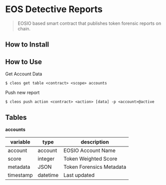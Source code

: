 # EOS Detective Reports

> EOSIO based smart contract that publishes token forensic reports on chain.

## How to Install

## How to Use

Get Account Data

```
$ cleos get table <contract> <scope> accounts
```

Push new report

```
$ cleos push action <contract> <action> [data] -p <account>@active
```

## Tables

**accounts**

| variable  | type    | description        |
|-----------|---------|--------------------|
| account   | account | EOSIO Account Name |
| score     | integer | Token Weighted Score     |
| metadata  | JSON    | Token Forensics Metadata |
| timestamp | datetime| Last updated             |
